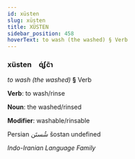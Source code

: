 ```yaml
---
id: xüsten
slug: xüsten
title: XÜSTEN
sidebar_position: 458
hoverText: to wash (the washed) § Verb
---
```


### xüsten&emsp;<span kind="abugida">ɋ́ʄc̃ɿ</span>

*to wash (the washed)* **§** Verb

**Verb**: to wash/rinse

**Noun**: the washed/rinsed

**Modifier**: washable/rinsable

Persian ⁧شُستَن⁩ šostan undefined

*Indo-Iranian Language Family*